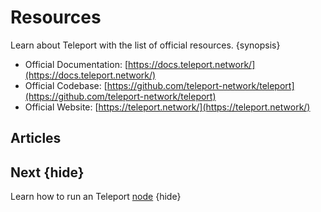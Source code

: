 <!--
order: 4
-->

# Resources

Learn about Teleport with the list of official resources. {synopsis}

- Official Documentation: [https://docs.teleport.network/](https://docs.teleport.network/)
- Official Codebase: [https://github.com/teleport-network/teleport](https://github.com/teleport-network/teleport)
- Official Website: [https://teleport.network/](https://teleport.network/)

## Articles

## Next {hide}

Learn how to run an Teleport [node](./../quickstart/run_node.md) {hide}
